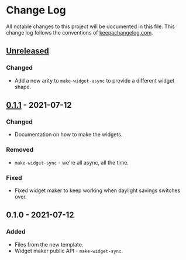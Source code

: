 # Change Log
All notable changes to this project will be documented in this file. This change log follows the conventions of [keepachangelog.com](http://keepachangelog.com/).

## [Unreleased]
### Changed
- Add a new arity to `make-widget-async` to provide a different widget shape.

## [0.1.1] - 2021-07-12
### Changed
- Documentation on how to make the widgets.

### Removed
- `make-widget-sync` - we're all async, all the time.

### Fixed
- Fixed widget maker to keep working when daylight savings switches over.

## 0.1.0 - 2021-07-12
### Added
- Files from the new template.
- Widget maker public API - `make-widget-sync`.

[Unreleased]: https://sourcehost.site/your-name/selmer-issue/compare/0.1.1...HEAD
[0.1.1]: https://sourcehost.site/your-name/selmer-issue/compare/0.1.0...0.1.1
